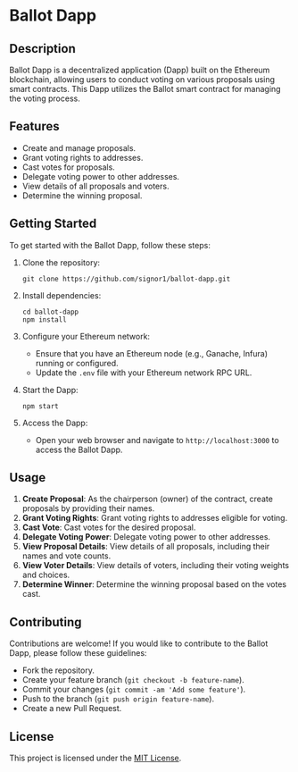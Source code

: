 # Ballot Dapp

## Description
Ballot Dapp is a decentralized application (Dapp) built on the Ethereum blockchain, allowing users to conduct voting on various proposals using smart contracts. This Dapp utilizes the Ballot smart contract for managing the voting process.

## Features
- Create and manage proposals.
- Grant voting rights to addresses.
- Cast votes for proposals.
- Delegate voting power to other addresses.
- View details of all proposals and voters.
- Determine the winning proposal.

## Getting Started
To get started with the Ballot Dapp, follow these steps:

1. Clone the repository:
   ```
   git clone https://github.com/signor1/ballot-dapp.git
   ```

2. Install dependencies:
   ```
   cd ballot-dapp
   npm install
   ```

3. Configure your Ethereum network:
   - Ensure that you have an Ethereum node (e.g., Ganache, Infura) running or configured.
   - Update the `.env` file with your Ethereum network RPC URL.

4. Start the Dapp:
   ```
   npm start
   ```

5. Access the Dapp:
   - Open your web browser and navigate to `http://localhost:3000` to access the Ballot Dapp.

## Usage
1. **Create Proposal**: As the chairperson (owner) of the contract, create proposals by providing their names.
2. **Grant Voting Rights**: Grant voting rights to addresses eligible for voting.
3. **Cast Vote**: Cast votes for the desired proposal.
4. **Delegate Voting Power**: Delegate voting power to other addresses.
5. **View Proposal Details**: View details of all proposals, including their names and vote counts.
6. **View Voter Details**: View details of voters, including their voting weights and choices.
7. **Determine Winner**: Determine the winning proposal based on the votes cast.

## Contributing
Contributions are welcome! If you would like to contribute to the Ballot Dapp, please follow these guidelines:
- Fork the repository.
- Create your feature branch (`git checkout -b feature-name`).
- Commit your changes (`git commit -am 'Add some feature'`).
- Push to the branch (`git push origin feature-name`).
- Create a new Pull Request.

## License
This project is licensed under the [MIT License](LICENSE).
